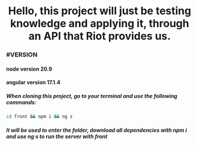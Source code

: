 <h1 align="center">Hello, this project will just be testing knowledge and applying it, through an API that Riot provides us.</h1>

<h3>#VERSION</h3>
<h4>node version 20.9</h4>
<h4>angular version 17.1.4</h4>

<h5>When cloning this project, go to your terminal and use the following commands:</h5>

```cmd
cd front && npm i && ng s
```

<h5>It will be used to enter the folder, download all dependencies with npm i and use ng s to run the server with front</h5>
